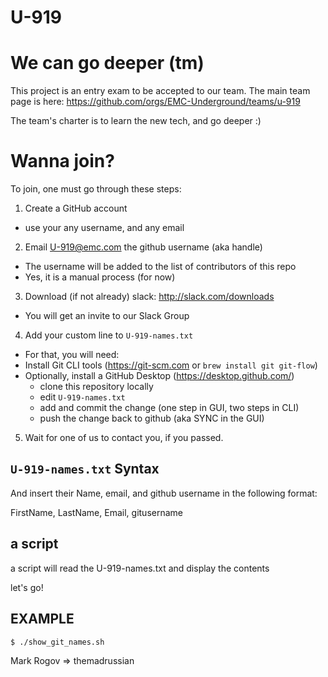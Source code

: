 # U-919

# We can go deeper (tm)
This project is an entry exam to be accepted to our team.
The main team page is here: https://github.com/orgs/EMC-Underground/teams/u-919

The team's charter is to learn the new tech, and go deeper :)

# Wanna join?
To join, one must go through these steps:

1. Create a GitHub account
 * use your any username, and any email
2. Email U-919@emc.com the github username (aka handle)
 * The username will be added to the list of contributors of this repo
 * Yes, it is a manual process (for now)
3. Download (if not already) slack: http://slack.com/downloads
 * You will get an invite to our Slack Group
4. Add your custom line to `U-919-names.txt`
 * For that, you will need:
  * Install Git CLI tools (https://git-scm.com or `brew install git git-flow`)
  * Optionally, install a GitHub Desktop (https://desktop.github.com/)
    * clone this repository locally
    * edit `U-919-names.txt`
    * add and commit the change (one step in GUI, two steps in CLI)
    * push the change back to github (aka SYNC in the GUI)
5. Wait for one of us to contact you, if you passed.

## `U-919-names.txt` Syntax

And insert their Name, email, and github username in the following format:

FirstName, LastName, Email, gitusername

## a script
a script will read the U-919-names.txt and display the contents

let's go!

## EXAMPLE
`$ ./show_git_names.sh`

Mark Rogov => themadrussian


